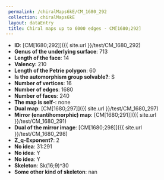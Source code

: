 ```yaml
--- 
 permalink: /chiralMaps6kE/CM_1680_292 
 collection: chiralMaps6kE
 layout: dataEntry
 title: Chiral maps up to 6000 edges - CM[1680;292]
---
```


- **ID**: [CM[1680;292]]({{ site.url }}/test/CM_1680_292)
- **Genus of the underlying surface**: 713
- **Length of the face**: 14
- **Valency**: 210
- **Length of the Petrie polygon**: 60
- **Is the automorphism group solvable?**: S
- **Number of vertices**: 16
- **Number of edges**: 1680
- **Number of faces**: 240
- **The map is self-**: none
- **Dual map**: [CM[1680;297]]({{ site.url }}/test/CM_1680_297)
- **Mirror (enantihomorphic) map**: [CM[1680;291]]({{ site.url }}/test/CM_1680_291)
- **Dual of the mirror image**: [CM[1680;298]]({{ site.url }}/test/CM_1680_298)
- **Z_q-Exponent?**: 2
- **No idea**:  31:291
- **No idea**: Y
- **No idea**: Y
- **Skeleton**: Sk(16;9)^30
- **Some other kind of skeleton**: nan
